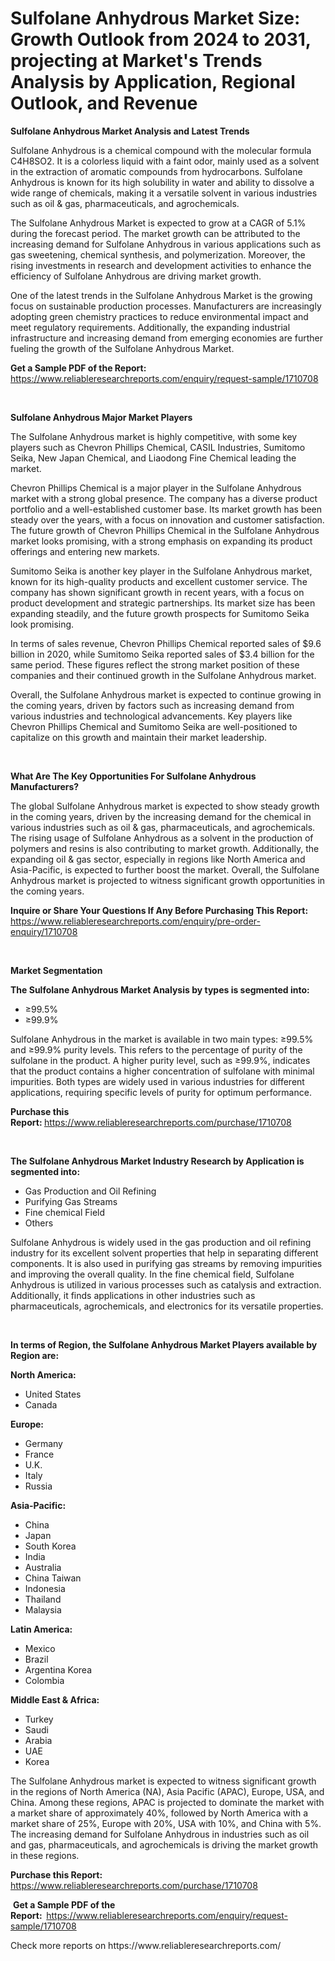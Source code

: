 <p><h1>Sulfolane Anhydrous Market Size: Growth Outlook from 2024 to 2031, projecting at Market's Trends Analysis by Application, Regional Outlook, and Revenue</h1></p><p><strong>Sulfolane Anhydrous Market Analysis and Latest Trends</strong></p>
<p><p>Sulfolane Anhydrous is a chemical compound with the molecular formula C4H8SO2. It is a colorless liquid with a faint odor, mainly used as a solvent in the extraction of aromatic compounds from hydrocarbons. Sulfolane Anhydrous is known for its high solubility in water and ability to dissolve a wide range of chemicals, making it a versatile solvent in various industries such as oil & gas, pharmaceuticals, and agrochemicals.</p><p>The Sulfolane Anhydrous Market is expected to grow at a CAGR of 5.1% during the forecast period. The market growth can be attributed to the increasing demand for Sulfolane Anhydrous in various applications such as gas sweetening, chemical synthesis, and polymerization. Moreover, the rising investments in research and development activities to enhance the efficiency of Sulfolane Anhydrous are driving market growth.</p><p>One of the latest trends in the Sulfolane Anhydrous Market is the growing focus on sustainable production processes. Manufacturers are increasingly adopting green chemistry practices to reduce environmental impact and meet regulatory requirements. Additionally, the expanding industrial infrastructure and increasing demand from emerging economies are further fueling the growth of the Sulfolane Anhydrous Market.</p></p>
<p><strong>Get a Sample PDF of the Report:&nbsp;</strong> <a href="https://www.reliableresearchreports.com/enquiry/request-sample/1710708">https://www.reliableresearchreports.com/enquiry/request-sample/1710708</a></p>
<p>&nbsp;</p>
<p><strong>Sulfolane Anhydrous Major Market Players</strong></p>
<p><p>The Sulfolane Anhydrous market is highly competitive, with some key players such as Chevron Phillips Chemical, CASIL Industries, Sumitomo Seika, New Japan Chemical, and Liaodong Fine Chemical leading the market. </p><p>Chevron Phillips Chemical is a major player in the Sulfolane Anhydrous market with a strong global presence. The company has a diverse product portfolio and a well-established customer base. Its market growth has been steady over the years, with a focus on innovation and customer satisfaction. The future growth of Chevron Phillips Chemical in the Sulfolane Anhydrous market looks promising, with a strong emphasis on expanding its product offerings and entering new markets.</p><p>Sumitomo Seika is another key player in the Sulfolane Anhydrous market, known for its high-quality products and excellent customer service. The company has shown significant growth in recent years, with a focus on product development and strategic partnerships. Its market size has been expanding steadily, and the future growth prospects for Sumitomo Seika look promising.</p><p>In terms of sales revenue, Chevron Phillips Chemical reported sales of $9.6 billion in 2020, while Sumitomo Seika reported sales of $3.4 billion for the same period. These figures reflect the strong market position of these companies and their continued growth in the Sulfolane Anhydrous market.</p><p>Overall, the Sulfolane Anhydrous market is expected to continue growing in the coming years, driven by factors such as increasing demand from various industries and technological advancements. Key players like Chevron Phillips Chemical and Sumitomo Seika are well-positioned to capitalize on this growth and maintain their market leadership.</p></p>
<p>&nbsp;</p>
<p><strong>What Are The Key Opportunities For Sulfolane Anhydrous Manufacturers?</strong></p>
<p><p>The global Sulfolane Anhydrous market is expected to show steady growth in the coming years, driven by the increasing demand for the chemical in various industries such as oil & gas, pharmaceuticals, and agrochemicals. The rising usage of Sulfolane Anhydrous as a solvent in the production of polymers and resins is also contributing to market growth. Additionally, the expanding oil & gas sector, especially in regions like North America and Asia-Pacific, is expected to further boost the market. Overall, the Sulfolane Anhydrous market is projected to witness significant growth opportunities in the coming years.</p></p>
<p><strong>Inquire or Share Your Questions If Any Before Purchasing This Report:</strong> <a href="https://www.reliableresearchreports.com/enquiry/pre-order-enquiry/1710708">https://www.reliableresearchreports.com/enquiry/pre-order-enquiry/1710708</a></p>
<p>&nbsp;</p>
<p><strong>Market Segmentation</strong></p>
<p><strong>The Sulfolane Anhydrous Market Analysis by types is segmented into:</strong></p>
<p><ul><li>≥99.5%</li><li>≥99.9%</li></ul></p>
<p><p>Sulfolane Anhydrous in the market is available in two main types: ≥99.5% and ≥99.9% purity levels. This refers to the percentage of purity of the sulfolane in the product. A higher purity level, such as ≥99.9%, indicates that the product contains a higher concentration of sulfolane with minimal impurities. Both types are widely used in various industries for different applications, requiring specific levels of purity for optimum performance.</p></p>
<p><strong>Purchase this Report:&nbsp;</strong><a href="https://www.reliableresearchreports.com/purchase/1710708">https://www.reliableresearchreports.com/purchase/1710708</a></p>
<p>&nbsp;</p>
<p><strong>The Sulfolane Anhydrous Market Industry Research by Application is segmented into:</strong></p>
<p><ul><li>Gas Production and Oil Refining</li><li>Purifying Gas Streams</li><li>Fine chemical Field</li><li>Others</li></ul></p>
<p><p>Sulfolane Anhydrous is widely used in the gas production and oil refining industry for its excellent solvent properties that help in separating different components. It is also used in purifying gas streams by removing impurities and improving the overall quality. In the fine chemical field, Sulfolane Anhydrous is utilized in various processes such as catalysis and extraction. Additionally, it finds applications in other industries such as pharmaceuticals, agrochemicals, and electronics for its versatile properties.</p></p>
<p>&nbsp;</p>
<p><strong>In terms of Region, the Sulfolane Anhydrous Market Players available by Region are:</strong></p>
<p>
    <p> <strong> North America: </strong>
        <ul>
            <li>United States</li>
            <li>Canada</li>
        </ul>
        </p> 
    <p> <strong> Europe: </strong>
        <ul>
            <li>Germany</li>
            <li>France</li>
            <li>U.K.</li>
            <li>Italy</li>
            <li>Russia</li>
        </ul>
        </p> 
    <p> <strong> Asia-Pacific: </strong>
        <ul>
            <li>China</li>
            <li>Japan</li>
            <li>South Korea</li>
            <li>India</li>
            <li>Australia</li>
            <li>China Taiwan</li>
            <li>Indonesia</li>
            <li>Thailand</li>
            <li>Malaysia</li>
        </ul>
        </p> 
    <p> <strong> Latin America: </strong>
        <ul>
            <li>Mexico</li>
            <li>Brazil</li>
            <li>Argentina Korea</li>
            <li>Colombia</li>
        </ul>
        </p> 
    <p> <strong> Middle East & Africa: </strong>
        <ul>
            <li>Turkey</li>
            <li>Saudi</li>
            <li>Arabia</li>
            <li>UAE</li>
            <li>Korea</li>
        </ul>
    </p>
    </p>
<p><p>The Sulfolane Anhydrous market is expected to witness significant growth in the regions of North America (NA), Asia Pacific (APAC), Europe, USA, and China. Among these regions, APAC is projected to dominate the market with a market share of approximately 40%, followed by North America with a market share of 25%, Europe with 20%, USA with 10%, and China with 5%. The increasing demand for Sulfolane Anhydrous in industries such as oil and gas, pharmaceuticals, and agrochemicals is driving the market growth in these regions.</p></p>
<p><strong>Purchase this Report: </strong><a href="https://www.reliableresearchreports.com/purchase/1710708">https://www.reliableresearchreports.com/purchase/1710708</a></p>
<p>&nbsp;<strong>Get a Sample PDF of the Report:&nbsp;&nbsp;</strong><a href="https://www.reliableresearchreports.com/enquiry/request-sample/1710708">https://www.reliableresearchreports.com/enquiry/request-sample/1710708</a></p>
<p><strong></strong></p>
<p>Check more reports on https://www.reliableresearchreports.com/</p>